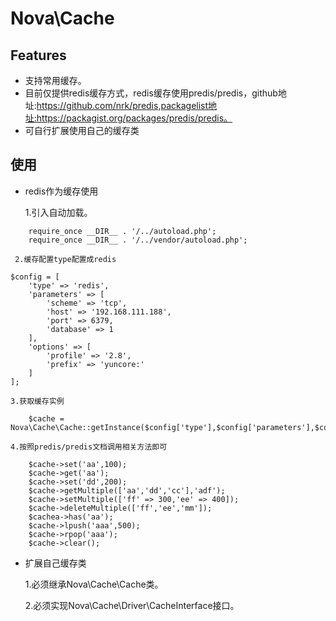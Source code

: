 # Nova\Cache
## Features
    
* 支持常用缓存。
* 目前仅提供redis缓存方式，redis缓存使用predis/predis，github地址:https://github.com/nrk/predis,packagelist地址:https://packagist.org/packages/predis/predis。
* 可自行扩展使用自己的缓存类

## 使用
* redis作为缓存使用

    1.引入自动加载。
```
    require_once __DIR__ . '/../autoload.php';
    require_once __DIR__ . '/../vendor/autoload.php';
```
    
     2.缓存配置type配置成redis
```
$config = [
    'type' => 'redis',
    'parameters' => [
        'scheme' => 'tcp',
        'host' => '192.168.111.188',
        'port' => 6379,
        'database' => 1
    ],
    'options' => [
        'profile' => '2.8',
        'prefix' => 'yuncore:'
    ]
];
```
    3.获取缓存实例
```
    $cache = Nova\Cache\Cache::getInstance($config['type'],$config['parameters'],$config['options']);
```

    4.按照predis/predis文档调用相关方法即可
```
    $cache->set('aa',100);
    $cache->get('aa');
    $cache->set('dd',200);
    $cache->getMultiple(['aa','dd','cc'],'adf');
    $cache->setMultiple(['ff' => 300,'ee' => 400]);
    $cache->deleteMultiple(['ff','ee','mm']);
    $cachea->has('aa');
    $cache->lpush('aaa',500);
    $cache->rpop('aaa');
    $cache->clear();
```
* 扩展自己缓存类

    1.必须继承Nova\Cache\Cache类。
    
    2.必须实现Nova\Cache\Driver\CacheInterface接口。


